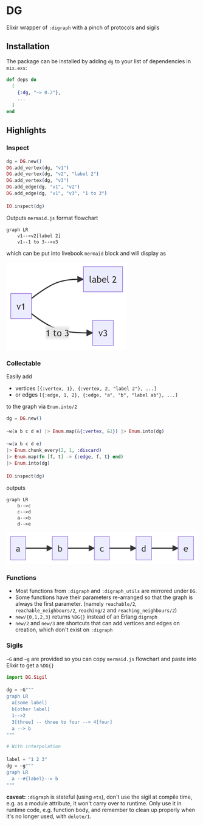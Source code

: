 # DG

<!-- DOC -->

Elixir wrapper of `:digraph` with a pinch of protocols and sigils

## Installation

The package can be installed by adding `dg` to your list of dependencies in `mix.exs`:

```elixir
def deps do
  [
    {:dg, "~> 0.2"},
    ...
  ]
end
```

## Highlights

### Inspect

```elixir
dg = DG.new()
DG.add_vertex(dg, "v1")
DG.add_vertex(dg, "v2", "label 2")
DG.add_vertex(dg, "v3")
DG.add_edge(dg, "v1", "v2")
DG.add_edge(dg, "v1", "v3", "1 to 3")

IO.inspect(dg)
```

Outputs `mermaid.js` format flowchart

```
graph LR
    v1-->v2[label 2]
    v1--1 to 3-->v3
```

which can be put into livebook `mermaid` block and will display as

![livebook screenshot](assets/livebook-screenshot-1.png)

### Collectable

Easily add

- vertices `[{:vertex, 1}, {:vertex, 2, "label 2"}, ...]`
- or edges `[{:edge, 1, 2}, {:edge, "a", "b", "label ab"}, ...]`

to the graph via `Enum.into/2`

```elixir
dg = DG.new()

~w(a b c d e) |> Enum.map(&{:vertex, &1}) |> Enum.into(dg)

~w(a b c d e)
|> Enum.chunk_every(2, 1, :discard)
|> Enum.map(fn [f, t] -> {:edge, f, t} end)
|> Enum.into(dg)

IO.inspect(dg)
```

outputs

```
graph LR
    b-->c
    c-->d
    a-->b
    d-->e
```

![livebook screenshot](assets/livebook-screenshot-2.png)

### Functions

- Most functions from `:digraph` and `:digraph_utils` are mirrored under `DG`.
- Some functions have their parameters re-arranged so that the graph is always the first parameter.
  (namely `reachable/2`, `reachable_neighbours/2`, `reaching/2` and `reaching_neighbours/2`)
- `new/{0,1,2,3}` returns `%DG{}` instead of an Erlang `digraph`
- `new/2` and `new/3` are shortcuts that can add vertices and edges on creation,
  which don't exist on `:digraph`

### Sigils

`~G` and `~g` are provided so you can copy `mermaid.js` flowchart and paste into Elixir to get a `%DG{}`

```elixir
import DG.Sigil

dg = ~G"""
graph LR
  a[some label]
  b[other label]
  1-->2
  3[three] -- three to four --> 4[four]
  a --> b
"""
```

```elixir
# With interpolation

label = "1 2 3"
dg = ~g"""
graph LR
  a --#{label}--> b
"""
```

**caveat:** `:digraph` is stateful (using `ets`), don't use the sigil at compile time,
e.g. as a module attribute, it won't carry over to runtime.
Only use it in runtime code, e.g. function body,
and remember to clean up properly when it's no longer used, with `delete/1`.
